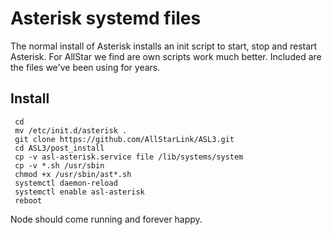 # Asterisk systemd files
The normal install of Asterisk installs an init script to start, stop and restart Asterisk. For AllStar we find are own scripts work much better. 
Included are the files we've been using for years.

## Install
```
 cd
 mv /etc/init.d/asterisk .
 git clone https://github.com/AllStarLink/ASL3.git
 cd ASL3/post_install
 cp -v asl-asterisk.service file /lib/systems/system
 cp -v *.sh /usr/sbin
 chmod +x /usr/sbin/ast*.sh
 systemctl daemon-reload
 systemctl enable asl-asterisk 
 reboot
```
Node should come running and forever happy.

